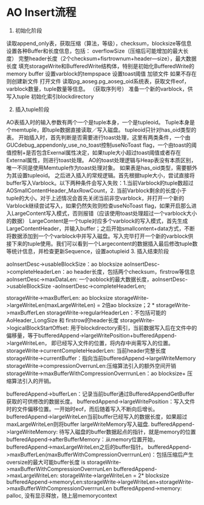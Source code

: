 # AO Insert流程

1. 初始化阶段

读取append_only表，获取压缩（算法，等级），checksum，blocksize等信息
设置各种Buffer和长度信息，包括： overflowSize（压缩后可能增加的最大长度） 完整header长度（2个checksum+fisrtrownum+header—size），最大数据长度
填充storageWrite和BufferedWrite结构体，特别是初始化BufferedWrite的memory buffer
设置varblock的tempspace
设置toast阈值
加锁文件
如果不存在则创建新文件
打开文件
读取pg_aoseg.pg_aoseg_oid系统表，获取文件eof，varblock数量，tuple数量等信息。
（获取序列号）
准备一个新的varblock，供写入tuple
初始化索引blockdirectory

2. 插入tuple阶段

AO表插入时的输入参数有两个一个是tuple本身，一个是tupleoid。
Tuple本身是个memtuple，即tuple数据直接读取／写入磁盘。
tupleoid只针对has_oid类型的表。
开始插入时，首先判断是否需要进行toast处理，这里有两类条件，一个由GUCdebug_appendonly_use_no_toast控制useNoToast flag，一个由toast的阈值控制+是否包含Exernal属性决定，如果tuple大小超过toast阈值或者存在External属性，则进行toast处理。
AO的toast处理逻辑与Heap表没有本质区别，唯一不同是使用Memtuple作为toast处理对象。
如果表是has_oid类型，需要额外为其设置tupleoid。
之后进入插入的常规逻辑。首先根据tuple大小，尝试直接将buffer写入Varblock。以下两种条件会写入失败：1.当前Varblock的tuple数超过AOSmallContentHeader_MaxRowCount，2. 当前Varblock剩余的长度小于tuple的大小。对于上述情况会首先关闭当前非空varblock，并打开一个新的Varblock继续尝试写入，如果仍然失败则检查useNoToast flag，如果开启那么进入LargeContent写入模式，否则报错（应该使用toast处理超过一个varblock大小的数据）
LargeContent是一个tuple对应多个varblock的写入模式，首先生成LargeContentHeader，并输入buffer；之后开始smallcontent+data方式，不断将数据添加到一个个varblock中并写入磁盘。写入完毕打开一个新的varblock供接下来的tuple使用。我们可以看到一个Largecontent的数据插入最后修改tuple数等统计信息，并检查更新Sequence，设置aotupleid
3. 插入结束阶段

aoInsertDesc->usableBlockSize：ao blocksize
aoInsertDesc->completeHeaderLen：ao header长度，包括两个checksum，firstrow等信息
aoInsertDesc->maxDataLen: 一个aoblock的最大数据长度，aoInsertDesc->usableBlockSize -aoInsertDesc->completeHeaderLen;

storageWrite->maxBufferLen: ao blocksize
storageWrite->largeWriteLen(maxLargeWriteLen) = 2倍ao blocksize；2 * storageWrite->maxBufferLen
storageWrite->regularHeaderLen：不包括可能的AoHeader_LongSize 和 firstrow的header长度
storageWrite->logicalBlockStartOffset: 用于blockdirectory索引，当前数据写入后在文件中的偏移量，等于bufferedAppend->largeWritePosition+bufferedAppend->largeWriteLen， 即已经写入文件的位置，将内存中尚需写入的位置。
storageWrite->currentCompleteHeaderLen: 当前header完整长度
storageWrite->currentBuffer：指向当前bufferedAppend->largeWriteMemory
storageWrite->compressionOverrunLen:压缩算法引入的额外空间开销
storageWrite->maxBufferWithCompressionOverrrunLen：ao blocksize+ 压缩算法引入的开销。

bufferedAppend->bufferLen：记录当前buffer通过BufferedAppendGetBuffer获取的可供修改的数据长度。
bufferedAppend->largeWritePosition：写入文件时的文件偏移位置。一开始时eof，而后随着写入不断向后增长。
bufferedAppend->largeWriteLen当前buffer已经写入的数据长度，如果超过maxLargeWriteLen则将buffer largeWriteMemory写入磁盘.
bufferedAppend->largeWriteMemory:  待写入磁盘的buffer数据起点的指针，就是memory的位置
bufferedAppend->afterBufferMemory：从memory位置开始，bufferedAppend->maxLargeWriteLen之后的buffer指针。
bufferedAppend->maxBufferLen(maxBufferWithCompressionOverrrunLen)：包括压缩后产生oversize的最大可能buffer长度 is storageWrite->maxBufferWithCompressionOverrrunLen
bufferedAppend->maxLargeWriteLen: storageWrite->largeWriteLen = 2* blocksize
bufferedAppend->memoryLen:storageWrite->largeWriteLen+storageWrite->maxBufferWithCompressionOverrrunLen
bufferedAppend->memory: palloc, 没有显示释放，随上层memorycontext
